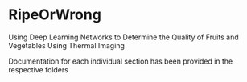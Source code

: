# RipeOrWrong
Using Deep Learning Networks to Determine the Quality of Fruits and Vegetables Using Thermal Imaging

Documentation for each individual section has been provided in the respective folders

